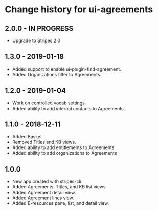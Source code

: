# Change history for ui-agreements

## 2.0.0 - IN PROGRESS
* Upgrade to Stripes 2.0

## 1.3.0 - 2019-01-18
* Added support to enable ui-plugin-find-agreement.
* Added Organizations filter to Agreements.

## 1.2.0 - 2019-01-04
* Work on controlled vocab settings
* Added ability to add internal contacts to Agreements.

## 1.1.0 - 2018-12-11
* Added Basket
* Removed Titles and KB views.
* Added ability to add entitlements to Agreements
* Added ability to add organizations to Agreements

## 1.0.0

* New app created with stripes-cli
* Added Agreements, Titles, and KB list views.
* Added Agreement detail view.
* Added Agreement lines view.
* Added E-resources pane, list, and detail view.
